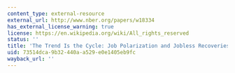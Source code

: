 ```yaml
---
content_type: external-resource
external_url: http://www.nber.org/papers/w18334
has_external_license_warning: true
license: https://en.wikipedia.org/wiki/All_rights_reserved
status: ''
title: 'The Trend Is the Cycle: Job Polarization and Jobless Recoveries'
uid: 73514dca-9b32-440a-a529-e0e1405eb9fc
wayback_url: ''
---
```

